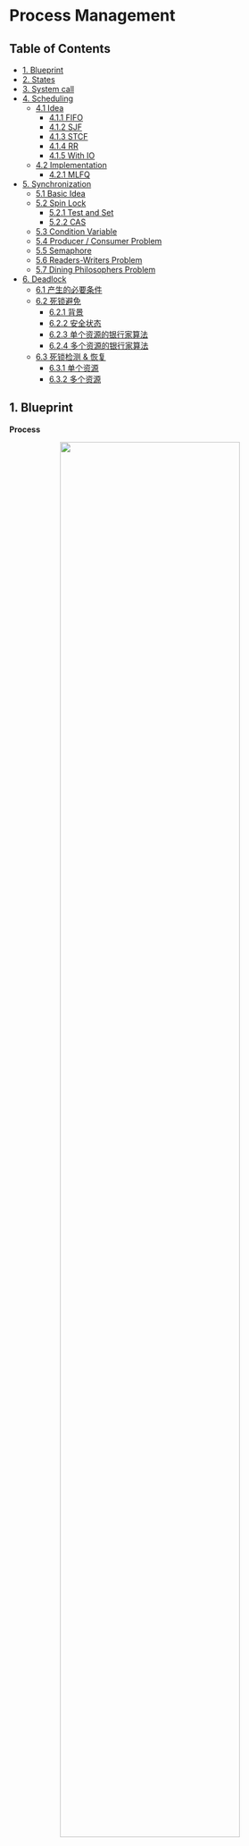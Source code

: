 # Process Management

Table of Contents
-----------------

* [1. Blueprint](#1-blueprint)
* [2. States](#2-states)
* [3. System call](#3-system-call)
* [4. Scheduling](#4-scheduling)
   * [4.1 Idea](#41-idea)
      * [4.1.1 FIFO](#411-fifo)
      * [4.1.2 SJF](#412-sjf)
      * [4.1.3 STCF](#413-stcf)
      * [4.1.4 RR](#414-rr)
      * [4.1.5 With IO](#415-with-io)
   * [4.2 Implementation](#42-implementation)
      * [4.2.1 MLFQ](#421-mlfq)
* [5. Synchronization](#5-synchronization)
   * [5.1 Basic Idea](#51-basic-idea)
   * [5.2 Spin Lock](#52-spin-lock)
      * [5.2.1 Test and Set](#521-test-and-set)
      * [5.2.2 CAS](#522-cas)
   * [5.3 Condition Variable](#53-condition-variable)
   * [5.4 Producer / Consumer Problem](#54-producer--consumer-problem)
   * [5.5 Semaphore](#55-semaphore)
   * [5.6 Readers-Writers Problem](#56-readers-writers-problem)
   * [5.7 Dining Philosophers Problem](#57-dining-philosophers-problem)
* [6. Deadlock](#6-deadlock)
   * [6.1 产生的必要条件](#61-产生的必要条件)
   * [6.2 死锁避免](#62-死锁避免)
      * [6.2.1 背景](#621-背景)
      * [6.2.2 安全状态](#622-安全状态)
      * [6.2.3 单个资源的银行家算法](#623-单个资源的银行家算法)
      * [6.2.4 多个资源的银行家算法](#624-多个资源的银行家算法)
   * [6.3 死锁检测 &amp; 恢复](#63-死锁检测--恢复)
      * [6.3.1 单个资源](#631-单个资源)
      * [6.3.2 多个资源](#632-多个资源)


## 1. Blueprint

**Process**

<div align="center"> <img src="process.png" width="80%"/> </div><br>



**Thread**

<div align="center"> <img src="thread.png" width="40%"/> </div><br>





**Parallelism VS Concurrency**

<div align="center"> <img src="concurrency.png" width="90%"/> </div><br>

**schedule()**

```c
schedule() {
  pNew = getNext(ReadyQueue);
  switch_to(pCur, pNew);
}
```



## 2. States

<div align="center"> <img src="process-life-cycle.png" width="70%"/> </div><br>



## 3. System call

<div align="center"> <img src="system-call.png" width="70%"/> </div><br>

**Linux 下主要的系统调用**

|   Task   |          Commands           |
| :------: | :-------------------------: |
| 进程控制 |   fork(); exit(); wait();   |
| 进程通信 |  pipe(); shmget(); mmap();  |
| 文件操作 |  open(); read(); write();   |
| 设备操作 |  ioctl(); read(); write();  |
| 信息维护 | getpid(); alarm(); sleep(); |
|   安全   | chmod(); umask(); chown();  |



## 4. Scheduling

### 4.1 Idea

#### 4.1.1 FIFO

<div align="center"> <img src="fifo.jpg" width="80%"/> </div><br>

#### 4.1.2 SJF

<div align="center"> <img src="sjf.jpg" width="80%"/> </div><br>





#### 4.1.3 STCF

<div align="center"> <img src="stcf.jpg" width="40%"/> </div><br>

#### 4.1.4 RR

<div align="center"> <img src="rr.jpg" width="40%"/> </div><br>

#### 4.1.5 With IO

> 一个进程在等待另一个进程的 I/O 完成时使用 CPU

<div align="center"> <img src="combine-io.jpg" width="75%"/> </div><br>



### 4.2 Implementation

#### 4.2.1 MLFQ

**Rule 1**

先执行优先级高的队列



**Rule 2**

对于在相同优先级队列中的任务，采用 `RR` 算法

<div align="center"> <img src="mlfq-1.png" width="35%"/> </div><br>

**Rule 3**

新任务放入最高优先级队列（在最开始的假设是短工作，并赋予最高优先级；如果确实是短工作，很快就会执行完毕；反之，则移动到低优先级的队列中）



<div align="center"> <img src="mlfq-2.png" width="30%"/> </div><br>


<div align="center"> <img src="mlfq-3.png" width="30%"/> </div><br>

**Rule 4**

当任务用完整个时间片后，降低其优先级

**但是**，若任务主动释放 CPU，则优先级不变（让交互型工作快速进行）

<div align="center"> <img src="mlfq-4.png" width="30%"/> </div><br>

**改进版 Rule 4**

一旦工作用完了其在某一队列中的时间配额，无论中间主动放弃了多少次 CPU，都降低其优先级（避免被长作业“愚弄“）



<div align="center"> <img src="mlfq-6.png" width="50%"/> </div><br>



**Rule 5**

经过一段时间 S，就将所有工作重新放入到最高优先级队列中（避免长作业 “饥饿”，甚至饿死）

<div align="center"> <img src="mlfq-5.png" width="50%"/> </div><br>



## 5. Synchronization

### 5.1 Basic Idea

```cpp
lock_t mutex;
// do something
lock(&mutex);
balance = balance + 1;
unlock(&mutex);
```

锁就是一个变量，保存了**某一时刻的状态**



### 5.2 Spin Lock

<div align="center"> <img src="spinlock.jpg" width="70%"/> </div><br>

#### 5.2.1 Test and Set

**test-and-set**

```c
typedef struct lock_t { int flag; } lock_t;

void init(lock_t *mutex) {
  // 0 -> lock is available
  // 1 -> held
  mutex->flag = 0;
}


void lock(lock_t *mutex) {
  // TEST the flag
  while (mutex->flag == 1);
  // spin-wait
  // now SET it
  mutex->flag = 1;
}


void unlock(lock_t *mutex) {
  mutex->flag = 0;
}
```

**缺陷**

通过适时的中断，使得两个线程都可以进入临界区



**TestAndSet 原子指令**

```c
int TestAndSet(int *old_ptr, int new) {
  int old = *old_ptr;
  *old_ptr = new;
  return old;
}


void lock(lock_t *mutex) {
  while (TestAndSet(&mutex->flag, 1) == 1);
}

```



#### 5.2.2 CAS

> Compare and Swap

**CompareAndSwap 原子指令**

```c
int CompareAndSwap(int *ptr, int expected, int new) {
  int actual = *ptr;
  if (actual == expected)  // COMPARE
    *ptr = new;  // SWAP
  return actual;
}


void lock(lock_t *mutex) {
  while (CompareAndSwap(&mutex->flag, 0, 1) == 1);
}

```



### 5.3 Condition Variable

```c
// Declaration of thread condition variable 
pthread_cond_t cond = PTHREAD_COND_INITIALIZER; 

// declaring mutex 
pthread_mutex_t lock = PTHREAD_MUTEX_INITIALIZER; 

// 0 -> unfinished
// 1 -> finished
int done = 1; 

void thr_join() {
  Pthread_mutex_lock(&lock);
  
  while (done == 0) 
    Pthread_cond_wait(&cond, &lock);
  
  Pthread_mutex_unlock(&lock);
}


void thr_exit() {
  Pthread_mutex_lock(&lock);
  
  done = 1;
  Pthread_cond_signal(&cond);
  
  Pthread_mutex_unlock(&lock);
}
```



### 5.4 Producer / Consumer Problem

> 1972 年由 Dijkstra 提出，通过研究此问题，他和他的同事发明了通用的信号量

<div align="center"> <img src="producer-consumer.png" width="50%"/> </div><br>

**ProducerConsumerProblem.c**

```c
cond_t empty, fill;
mutex_t mutex;


void *producer(void *arg) {
  int i;
  for (i = 0; i < loops, i++) {
    
    Pthread_mutex_lock(&mutex);
    
    while (count == MAX)
      Pthread_cond_wait(&empty, &mutex);
    put(i);
    Pthread_cond_signal(&fill);
    
    Pthread_mutex_unlock(&mutex);
  
  }
}


void *consumer(void *arg) {
  int i;
  for (i = 0; i < loops, i++) {
    
    Pthread_mutex_lock(&mutex);
    
    while (count == 0)
      Pthread_cond_wait(&fill, &mutex);
    get();
    Pthread_cond_signal(&empty);
    
    Pthread_mutex_unlock(&mutex);
  
  }
}
```



### 5.5 Semaphore

**Semaphore.c**

```c
#include <semaphore.h>
sem_t s;
// 0 -> shared with multi threads
// 1 -> initialize semaphore to 1
sem_init(&s, 0, 1);


// P 操作
int sem_wait(sem_t *s) {
  // decrement the value of semaphore by one
  // wait if value of semaphore s is negative
  // 信号量的值为负数：等待线程的个数
}


// V 操作
int sem_post(sem_t *s) {
  // increment the value of semaphore by one
  // if there are one or more threads waiting, wake up
}

```





### 5.6 Readers-Writers Problem

<div align="center"> <img src="the-readers-writers-problem.jpg" width="60%"/> </div><br>



### 5.7 Dining Philosophers Problem

<div align="center"> <img src="dining_phil.png" width="40%"/> </div><br>



**Background**

At any instant, a philosopher is either eating or thinking. When a philosopher wants to eat, he uses two chopsticks - one from their left and one from their right. When a philosopher wants to think, he keeps down both chopsticks at their original place





## 6. Deadlock

死锁是指多个进程在执行过程中互相等待对方的资源而造成全部阻塞的情况

<div align="center"> <img src="image-20201228212139674.png" width="70%"/> </div><br>

### 6.1 产生的必要条件

产生死锁**必须同时满足以下四个条件**（联想哲学家进餐问题）



<div align="center"> <img src="dining-philosophers-problem-2.png" width="50%"/> </div><br>

1. 互斥：若资源是共享的，则可避免死锁
2. Hold and wait：若放弃手里的 / 不去等待其他资源，则可避免死锁
3. 非抢占式：若其他进程可以抢夺，则可避免死锁
4. 循环等待



### 6.2 死锁避免

#### 6.2.1 背景

银行家算法（Banker's Algorithm）是一个避免死锁的著名算法（算法中银行家好比操作系统，资金好比系统资源，申请的客户好比进程）



在银行中：

- 客户申请贷款数量有限，每个客户在第一次申请时要声明最大资金量
- 在满足贷款要求后，客户应及时归还
- 银行家应尽量满足客户需要



#### 6.2.2 安全状态

若没有发生死锁，并且即使所有进程突然请求对资源的最大需求，也仍然存在**某种调度次序能够使得每一个进程运行完毕**，则称该状态是安全的



<div align="center"> <img src="bank-algo-1.png" width="70%"/> </div><br>

- `Has`：表示已分配的资源
- `Max`：表示所需的最大资源



分配流程：从图 a 开始出发，先让 B 拥有所需的资源（如图 b），等 B 运行结束后释放所有资源（如图 C）；再依次分配给 C（如图 d） 和 A（如图 e）



#### 6.2.3 单个资源的银行家算法

<div align="center"> <img src="bank-algo-2.png" width="70%"/> </div><br>

第一次请求后：“银行家” 仅剩 2 个单位的资源

第二次请求后：”银行家“（操作系统）仅剩 1 个单位资源，无法满足任一 “客户” （进程）的最大需求



**因此，算法会拒绝之前的请求，避免进入图 c 的状态**



#### 6.2.4 多个资源的银行家算法

在操作系统中，是

存在多个进程以及资源

<div align="center"> <img src="bank-algo-3.png" width="70%"/> </div><br>

- E: 总资源
- P: 已分配资源
- A: 待分配资源



**检查一个状态是否安全的算法如下：**



1. 查找右边的矩阵（待分配矩阵）是否存在一行小于等于向量 A；若不存在，则系统将会发生死锁，状态是不安全的
2. 若存在，则将该进程标记为终止，并将其已分配资源加到 A 中
3. 重复以上两步骤=。直到所有进程都标记为终止，则状态是安全的



若一个状态是不安全的，则需要拒绝进入这个状态



### 6.3 死锁检测 & 恢复

#### 6.3.1 单个资源

<div align="center"> <img src="deadlocks-handling.png" width="70%"/> </div><br>

图示说明：

- 正方形代表资源，圆形代表进程
- 正方形指向圆形代表资源分配给该进程，圆形指向正方形代表进程请求该资源



**总结**

若有向图存在环，则证明有死锁的存在



#### 6.3.2 多个资源

<div align="center"> <img src="deadlocks-handling-2.png" width="70%"/> </div><br>



图示说明：

- E 向量：资源总量
- A 向量：资源剩余量
- C 矩阵：进程所占有资源数量
- R 矩阵：进程所请求资源数量



**总结**

每个进程最开始都不被标记。当算法结束时，任何没有被标记的进程都是死锁进程

1. 寻找一个没有标记的进程 Pi，它所请求的资源小于等于 A
2. 若找到，标记该进程，并将 C 矩阵的第 i 行向量加到 A 中，转第一步
3. 若没找到，算法终止

